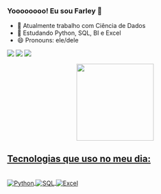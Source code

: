 ### Yoooooooo! Eu sou Farley 👋

- 🔭 Atualmente trabalho com Ciência de Dados
- 🌱 Estudando Python, SQL, BI e Excel
- 😄 Pronouns: ele/dele
<div style="display: inline_block">

<a href="https://www.linkedin.com/in/farley-nunes-21a02037" target="_blank"><img src="https://img.shields.io/badge/-LinkedIn-%230077B5?style=for-the-badge&logo=linkedin&logoColor=white" target="_blank"></a>
<a href = "mailto:farleynuness@gmail.com"><img src="https://img.shields.io/badge/-Gmail-%23333?style=for-the-badge&logo=gmail&logoColor=white" target="_blank"></a>
<a href="https://www.instagram.com/farleynuness" target="_blank"><img src="https://img.shields.io/badge/-Instagram-%23E4405F?style=for-the-badge&logo=instagram&logoColor=white" target="_blank"></a>
</div>

<div align="center">
<a href="https://github.com/FarNunes">
<img height="180em" src="https://github-readme-stats.vercel.app/api?username=FarNunes&show_icons=true&theme=dark&include_all_commits=true&count_private=true"/>
</div>
  
## Tecnologias que uso no meu dia:
<div style="display: inline_block"><br/>
<img align="Center" alt="Python" src="https://img.shields.io/badge/Python-3776AB?style=for-the-badge&logo=python&logoColor=white" />
<img align="Center" alt="SQL" src="https://img.shields.io/badge/Microsoft_SQL_Server-CC2927?style=for-the-badge&logo=microsoft-sql-server&logoColor=white" />
<img align="Center" alt="Excel" src="https://img.shields.io/badge/Microsoft_Excel-217346?style=for-the-badge&logo=microsoft-excel&logoColor=white" />
